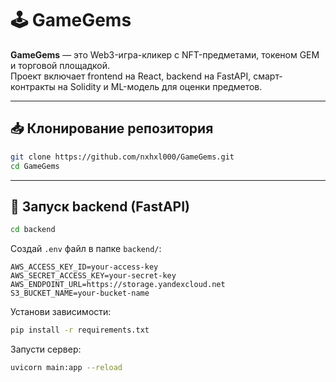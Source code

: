 # 🕹️ GameGems

**GameGems** — это Web3-игра-кликер с NFT-предметами, токеном GEM и торговой площадкой.  
Проект включает frontend на React, backend на FastAPI, смарт-контракты на Solidity и ML-модель для оценки предметов.

---

## 📥 Клонирование репозитория

```bash
git clone https://github.com/nxhxl000/GameGems.git
cd GameGems
```

---

## 🚀 Запуск backend (FastAPI)

```bash
cd backend
```

Создай `.env` файл в папке `backend/`:

```env
AWS_ACCESS_KEY_ID=your-access-key
AWS_SECRET_ACCESS_KEY=your-secret-key
AWS_ENDPOINT_URL=https://storage.yandexcloud.net
S3_BUCKET_NAME=your-bucket-name
```

Установи зависимости:

```bash
pip install -r requirements.txt
```

Запусти сервер:

```bash
uvicorn main:app --reload
```
